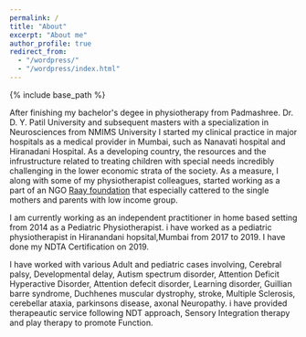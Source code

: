 ```yaml
---
permalink: /
title: "About"
excerpt: "About me"
author_profile: true
redirect_from: 
  - "/wordpress/"
  - "/wordpress/index.html"
---
```


{% include base_path %}

After finishing my bachelor's degee in physiotherapy from Padmashree. Dr. D. Y. Patil University and subsequent masters with a specialization in Neurosciences from NMIMS University I started my clinical practice in major hospitals as a medical provider in Mumbai, such as Nanavati hospital and Hiranadani Hospital. As a developing country, the resources and the infrustructure related to treating children with special needs incredibly challenging in the lower economic strata of the society. As a measure, I along with some of my physiotherapist colleagues, started working as a part of an NGO [Raay foundation](https://raayfoundation.com/) that especially cattered to the single mothers and parents with low income group. 

I am currently working as an independent practitioner in home based setting from 2014 as  a Pediatric Physiotherapist. i have worked as a pediatric physiotherapist in Hiranandani hopsital,Mumbai from 2017 to 2019. I have done my NDTA Certification on 2019. 


I have worked with various Adult and pediatric cases involving, Cerebral palsy, Developmental delay, Autism spectrum disorder, Attention Deficit Hyperactive Disorder, Attention defecit disorder, Learning disorder, Guillian barre syndrome, Duchhenes muscular dystrophy, stroke, Multiple Sclerosis, cerebellar ataxia, parkinsons disease, axonal Neuropathy. i have provided therapeautic service following NDT approach, Sensory Integration therapy and play therapy to promote Function.